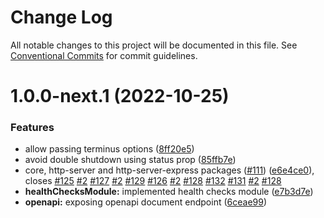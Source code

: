 # Change Log

All notable changes to this project will be documented in this file.
See [Conventional Commits](https://conventionalcommits.org) for commit guidelines.

# 1.0.0-next.1 (2022-10-25)


### Features

* allow passing terminus options ([8ff20e5](https://github.com/HPInc/davinci/commit/8ff20e5ec140395ddc4c4aeb24b6961806c86570))
* avoid double shutdown using status prop ([85ffb7e](https://github.com/HPInc/davinci/commit/85ffb7e58171a1502b69e17da98781cc2ce6f9e9))
* core, http-server and http-server-express packages ([#111](https://github.com/HPInc/davinci/issues/111)) ([e6e4ce0](https://github.com/HPInc/davinci/commit/e6e4ce0dcc81a3b44976cde471353f77ad872e65)), closes [#125](https://github.com/HPInc/davinci/issues/125) [#2](https://github.com/HPInc/davinci/issues/2) [#127](https://github.com/HPInc/davinci/issues/127) [#2](https://github.com/HPInc/davinci/issues/2) [#129](https://github.com/HPInc/davinci/issues/129) [#126](https://github.com/HPInc/davinci/issues/126) [#2](https://github.com/HPInc/davinci/issues/2) [#128](https://github.com/HPInc/davinci/issues/128) [#132](https://github.com/HPInc/davinci/issues/132) [#131](https://github.com/HPInc/davinci/issues/131) [#2](https://github.com/HPInc/davinci/issues/2) [#128](https://github.com/HPInc/davinci/issues/128)
* **healthChecksModule:** implemented health checks module ([e7b3d7e](https://github.com/HPInc/davinci/commit/e7b3d7e62d0e71344ea615acc53bfd91864b5a51))
* **openapi:** exposing openapi document endpoint ([6ceae99](https://github.com/HPInc/davinci/commit/6ceae997bb2a543c9d6a2347e795449553d33e54))
